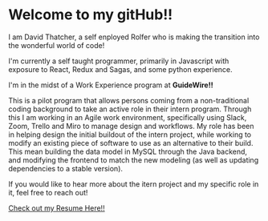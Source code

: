 <h1>Welcome to my gitHub!!</h1>

<p>I am David Thatcher, a self enployed Rolfer who is making the transition into the wonderful world of code!

I'm currently a self taught programmer, primarily in Javascript with exposure to React, Redux and Sagas, and some python experience.

  I'm in the midst of a Work Experience program at <b>GuideWire!!</b> 
  
  This is a pilot program that allows persons coming from a non-traditional
coding background to take an active role in their intern program. Through this I am working in an Agile work environment, 
specifically using Slack, Zoom, Trello and Miro to manage design and workflows. My role has been in helping design the initial buildout
 of the intern project, while working to modify an existing piece of software to use as an alternative to their build.  This mean building
 the data model in MySQL through the Java backend, and modifying the frontend to match the new modeling (as well as updating dependencies to a
 stable version).
  
  If you would like to hear more about the itern project
and my specific role in it, feel free to reach out!<p>



<a href="https://drive.google.com/file/d/166TvlA49Q2JX73RTX1wBtM2np6u78x4a/view?usp=sharinghttps://drive.google.com/file/d/166TvlA49Q2JX73RTX1wBtM2np6u78x4a/view?usp=sharing">
Check out my Resume Here!!</a>
